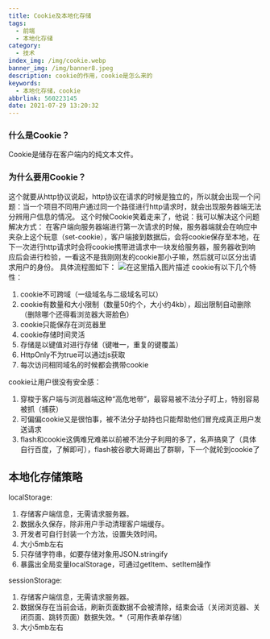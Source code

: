 ```yaml
---
title: Cookie及本地化存储
tags:
  - 前端
  - 本地化存储
category:
  - 技术
index_img: /img/cookie.webp
banner_img: /img/banner8.jpeg
description: cookie的作用，cookie是怎么来的
keywords:
  - 本地化存储，cookie
abbrlink: 560223145
date: 2021-07-29 13:20:32
---
```


### 什么是Cookie？
Cookie是储存在客户端内的纯文本文件。
### 为什么要用Cookie？
这个就要从http协议说起，http协议在请求的时候是独立的，所以就会出现一个问题：当一个项目不同用户通过同一个路径进行http请求时，就会出现服务器端无法分辨用户信息的情况。
这个时候Cookie笑着走来了，他说：我可以解决这个问题
解决方式：
在客户端向服务器端进行第一次请求的时候，服务器端就会在响应中夹杂上这个玩意（set-cookie），客户端接到数据后，会将cookie保存至本地，在下一次进行http请求时会将cookie携带进请求中一块发给服务器，服务器收到响应后会进行检验，一看这不是我刚刚发的cookie那小子嘛，然后就可以区分出请求用户的身份。
具体流程图如下：
![在这里插入图片描述](https://img-blog.csdnimg.cn/a1abd2c2924d405e8a6647da98334b5f.png?x-oss-process=image/watermark,type_ZmFuZ3poZW5naGVpdGk,shadow_10,text_aHR0cHM6Ly9ibG9nLmNzZG4ubmV0L3dlaXhpbl80NDAyMTk3MA==,size_16,color_FFFFFF,t_70)
cookie有以下几个特性：
1. cookie不可跨域（一级域名与二级域名可以）
2. cookie有数量和大小限制（数量50约个，大小约4kb），超出限制自动删除（删除哪个还得看浏览器大哥脸色）
3. cookie只能保存在浏览器里
4. cookie存储时间灵活
5. 存储是以键值对进行存储（键唯一，重复的键覆盖）
6. HttpOnly不为true可以通过js获取
7. 每次访问相同域名的时候都会携带cookie

cookie让用户很没有安全感：
1. 穿梭于客户端与浏览器端这种“高危地带”，最容易被不法分子盯上，特别容易被抓（捕获）
2. 可偏偏cookie又是很怕事，被不法分子劫持也只能帮助他们冒充成真正用户发送请求
3. flash和cookie这俩难兄难弟以前被不法分子利用的多了，名声搞臭了（具体自行百度，了解即可），flash被谷歌大哥踢出了群聊，下一个就轮到cookie了

## 本地化存储策略
localStorage:
1. 存储客户端信息，无需请求服务器。
2. 数据永久保存，除非用户手动清理客户端缓存。
3. 开发者可自行封装一个方法，设置失效时间。
4. 大小5mb左右
5. 只存储字符串，如要存储对象用JSON.stringify
6. 暴露出全局变量localStorage，可通过getItem、setItem操作

sessionStorage:
1. 存储客户端信息，无需请求服务器。
2. 数据保存在当前会话，刷新页面数据不会被清除，结束会话（关闭浏览器、关闭页面、跳转页面）数据失效。*（可用作表单存储）
3. 大小5mb左右 

